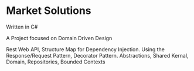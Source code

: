 # Market Solutions

Written in C#

A Project focused on Domain Driven Design

Rest Web API, Structure Map for Dependency Injection.
Using the Response/Request Pattern, Decorator Pattern.
Abstractions, Shared Kernal, Domain, Repositories, Bounded Contexts
